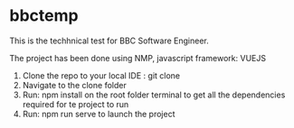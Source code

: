 # bbctemp

This is the techhnical test for BBC Software Engineer.

The project has been done using NMP, javascript framework: VUEJS

1. Clone the repo to your local IDE : git clone 
2. Navigate to the clone folder
3. Run: npm install on the root folder terminal to get all the dependencies required for te project to run
4. Run: npm run serve to launch the project
